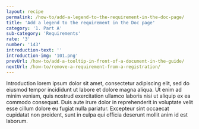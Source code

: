 ```yaml
---
layout: recipe
permalink: /how-to/add-a-legend-to-the-requirement-in-the-doc-page/
title: 'Add a legend to the requirement in the Doc page'
category: '1. Part A'
sub-category: 'Requirements'
rate: '3'
number: '143'
introduction-text: ''
introduction-img: '101.png'
prevUrl: /how-to/add-a-tooltip-in-front-of-a-document-in-the-guide/
nextUrl: /how-to/remove-a-requirement-from-a-registration/
---
```


Introduction lorem ipsum dolor sit amet, consectetur adipiscing elit, sed do eiusmod tempor incididunt ut labore et dolore magna aliqua. Ut enim ad minim veniam, quis nostrud exercitation ullamco laboris nisi ut aliquip ex ea commodo consequat. Duis aute irure dolor in reprehenderit in voluptate velit esse cillum dolore eu fugiat nulla pariatur. Excepteur sint occaecat cupidatat non proident, sunt in culpa qui officia deserunt mollit anim id est laborum.

